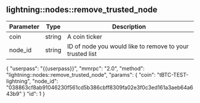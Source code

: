 ## lightning\:\:nodes\:\:remove_trusted_node

| Parameter            | Type    | Description |
|----------------------|---------|-------------|
| coin                 | string  | A coin ticker          |
| node_id              | string  | ID of node you would like to remove to your trusted list |

{
    "userpass": "{{userpass}}",
    "mmrpc": "2.0",
    "method": "lightning::nodes::remove_trusted_node",
    "params": {
        "coin": "tBTC-TEST-lightning",
        "node_id": "038863cf8ab91046230f561cd5b386cbff8309fa02e3f0c3ed161a3aeb64a643b9"
    }
    "id": 1
}